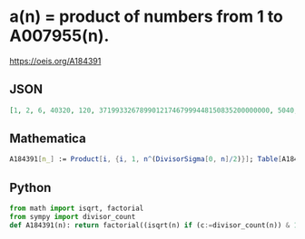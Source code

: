 # a\(n\) \= product of numbers from 1 to A007955\(n\)\.
https://oeis.org/A184391
## JSON
```JSON
[1, 2, 6, 40320, 120, 371993326789901217467999448150835200000000, 5040, 126886932185884164103433389335161480802865516174545192198801894375214704230400000000000000, 10888869450418352160768000000]
```
## Mathematica
```Mathematica
A184391[n_] := Product[i, {i, 1, n^(DivisorSigma[0, n]/2)}]; Table[A184391[n], {n, 1, 9}] (* _Robert P. P. McKone_, Feb 04 2021 *)
```
## Python
```Python
from math import isqrt, factorial
from sympy import divisor_count
def A184391(n): return factorial((isqrt(n) if (c:=divisor_count(n)) & 1 else 1)*n**(c//2)) # _Chai Wah Wu_, Jun 25 2022
```
